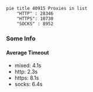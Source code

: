 
```mermaid
pie title 40915 Proxies in list
    "HTTP" : 28346
    "HTTPS": 10730
    "SOCKS" : 8952
```

### Some Info
#### Average Timeout

- mixed: 4.1s
- http: 2.3s
- https: 8.1s
- socks: 6.4s